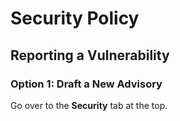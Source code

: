 # Security Policy

## Reporting a Vulnerability

### Option 1: Draft a New Advisory
Go over to the **Security** tab at the top.




